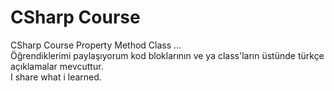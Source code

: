 # CSharp Course
 CSharp Course Property Method Class ...
<br>
Öğrendiklerimi paylaşıyorum kod bloklarının ve ya class'ların üstünde türkçe açıklamalar mevcuttur.
<br>
I share what i learned.
